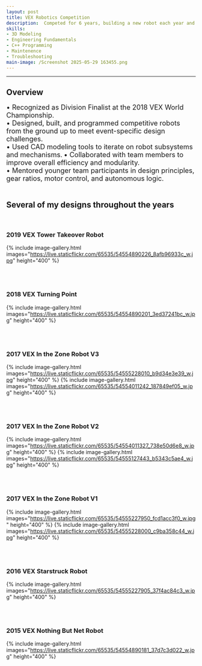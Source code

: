 ```yaml
---
layout: post
title: VEX Robotics Competition
description:  Competed for 6 years, building a new robot each year and iterating on it to play the provided game. See more at my robotics <a href="https://www.instagram.com/joseph_621a/">Instagram</a> or <a href="https://www.youtube.com/@team_621a6">YouTube</a> accounts.
skills: 
- 3D Modeling
- Engineering Fundamentals
- C++ Programming
- Maintenence
- Troubleshooting
main-image: /Screenshot 2025-05-29 163455.png
---
```


---
## Overview
<span style="font-size: 18px">•	Recognized as Division Finalist at the 2018 VEX World Championship.</span>  
<span style="font-size: 18px">•	Designed, built, and programmed competitive robots from the ground up to meet event-specific design challenges.</span>  
<span style="font-size: 18px">•	Used CAD modeling tools to iterate on robot subsystems and mechanisms.</span>
<span style="font-size: 18px">•	Collaborated with team members to improve overall efficiency and modularity.</span>  
<span style="font-size: 18px">•	Mentored younger team participants in design principles, gear ratios, motor control, and autonomous logic.</span> 
<br> <br>
## Several of my designs throughout the years
<br>

### 2019 VEX Tower Takeover Robot
{% include image-gallery.html images="https://live.staticflickr.com/65535/54554890226_8afb96933c_w.jpg" height="400" %} 

<br> <br>
### 2018 VEX Turning Point
{% include image-gallery.html images="https://live.staticflickr.com/65535/54554890201_3ed37241bc_w.jpg" height="400" %} 

<br> <br>
### 2017 VEX In the Zone Robot V3
{% include image-gallery.html images="https://live.staticflickr.com/65535/54555228010_b9d34e3e39_w.jpg" height="400" %} 
{% include image-gallery.html images="https://live.staticflickr.com/65535/54554011242_187849ef05_w.jpg" height="400" %} 

<br> <br>
### 2017 VEX In the Zone Robot V2
{% include image-gallery.html images="https://live.staticflickr.com/65535/54554011327_738e50d6e8_w.jpg" height="400" %} 
{% include image-gallery.html images="https://live.staticflickr.com/65535/54555127443_b5343c5ae4_w.jpg" height="400" %} 

<br> <br>
### 2017 VEX In the Zone Robot V1
{% include image-gallery.html images="https://live.staticflickr.com/65535/54555227950_fcd1acc3f0_w.jpg" height="400" %} 
{% include image-gallery.html images="https://live.staticflickr.com/65535/54555228000_c9ba358c44_w.jpg" height="400" %} 

<br> <br>
### 2016 VEX Starstruck Robot
{% include image-gallery.html images="https://live.staticflickr.com/65535/54555227905_37f4ac84c3_w.jpg" height="400" %}

<br> <br>
### 2015 VEX Nothing But Net Robot
{% include image-gallery.html images="https://live.staticflickr.com/65535/54554890181_37d7c3d022_w.jpg" height="400" %} 
